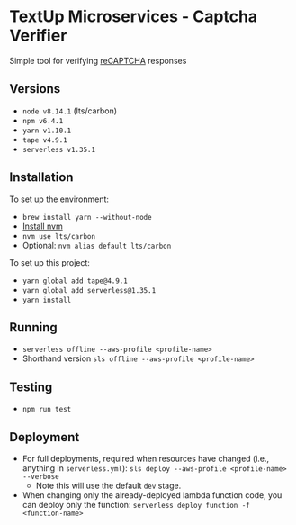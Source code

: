 # TextUp Microservices - Captcha Verifier

Simple tool for verifying [reCAPTCHA](https://developers.google.com/recaptcha) responses

## Versions

* `node v8.14.1` (lts/carbon)
* `npm v6.4.1`
* `yarn v1.10.1`
* `tape v4.9.1`
* `serverless v1.35.1`

## Installation

To set up the environment:

* `brew install yarn --without-node`
* [Install nvm](https://github.com/creationix/nvm#installation)
* `nvm use lts/carbon`
* Optional: `nvm alias default lts/carbon`

To set up this project:

* `yarn global add tape@4.9.1`
* `yarn global add serverless@1.35.1`
* `yarn install`

## Running

* `serverless offline --aws-profile <profile-name>`
* Shorthand version `sls offline --aws-profile <profile-name>`

## Testing

* `npm run test`

## Deployment

* For full deployments, required when resources have changed (i.e., anything in `serverless.yml`): `sls deploy --aws-profile <profile-name> --verbose`
    * Note this will use the default `dev` stage.
* When changing only the already-deployed lambda function code, you can deploy only the function: `serverless deploy function -f <function-name>`
